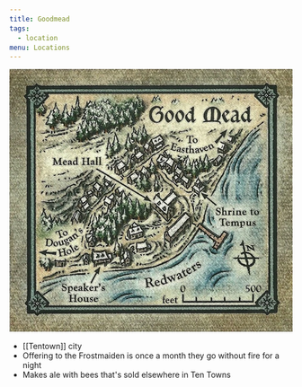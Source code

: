 ```yaml
---
title: Goodmead
tags:
  - location
menu: Locations
---
```


![](../../assets/good-mead.png)

* [[Tentown]] city
* Offering to the Frostmaiden is once a month they go without fire for a night
* Makes ale with bees that's sold elsewhere in Ten Towns


